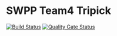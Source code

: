 # SWPP Team4 Tripick

[![Build Status](https://travis-ci.com/swsnu/swpp2021-team4.svg?branch=main)](https://travis-ci.com/swsnu/swpp2021-team4)
[![Quality Gate Status](https://sonarcloud.io/api/project_badges/measure?project=swsnu_swpp2021-teamX&metric=alert_status)](https://sonarcloud.io/dashboard?id=swsnu_swpp2021-team4)
